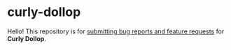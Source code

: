 # curly-dollop

Hello! This repository is for [submitting bug reports and feature requests](https://github.com/panicinc/curly-dollop/issues/new/choose) for **Curly Dollop**.
